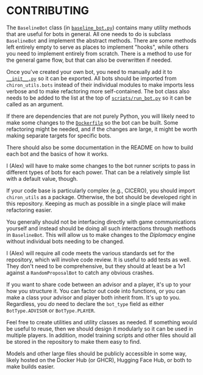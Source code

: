 # CONTRIBUTING

The `BaselineBot` class (in [`baseline_bot.py`](src/chiron_utils/bots/baseline_bot.py)) contains many utility methods that are useful for bots in general. All one needs to do is subclass `BaselineBot` and implement the abstract methods. There are some methods left entirely empty to serve as places to implement "hooks", while others you need to implement entirely from scratch. There is a method to use for the general game flow, but that can also be overwritten if needed.

Once you've created your own bot, you need to manually add it to [`__init__.py`](src/chiron_utils/bots/__init__.py) so it can be exported. All bots should be imported from `chiron_utils.bots` instead of their individual modules to make imports less verbose and to make refactoring more self-contained. The bot class also needs to be added to the list at the top of [`scripts/run_bot.py`](src/chiron_utils/scripts/run_bot.py) so it can be called as an argument.

If there are dependencies that are not purely Python, you will likely need to make some changes to the [`Dockerfile`](Dockerfile) so the bot can be built. Some refactoring might be needed, and if the changes are large, it might be worth making separate targets for specific bots.

There should also be some documentation in the README on how to build each bot and the basics of how it works.

I (Alex) will have to make some changes to the bot runner scripts to pass in different types of bots for each power. That can be a relatively simple list with a default value, though.

If your code base is particularly complex (e.g., CICERO), you should import `chiron_utils` as a package. Otherwise, the bot should be developed right in this repository. Keeping as much as possible in a single place will make refactoring easier.

You generally should not be interfacing directly with game communications yourself and instead should be doing all such interactions through methods in `BaselineBot`. This will allow us to make changes to the _Diplomacy_ engine without individual bots needing to be changed.

I (Alex) will require all code meets the various standards set for the repository, which will involve code review. It is useful to add tests as well. They don't need to be comprehensive, but they should at least be a 1v1 against a `RandomProposalBot` to catch any obvious crashes.

If you want to share code between an advisor and a player, it's up to your how you structure it. You can factor out code into functions, or you can make a class your advisor and player both inherit from. It's up to you. Regardless, you _do_ need to declare the `bot_type` field as either `BotType.ADVISOR` or `BotType.PLAYER`.

Feel free to create utilities and utility classes as needed. If something would be useful to reuse, then we should design it modularly so it can be used in multiple players. In addition, model training scripts and other files should all be stored in the repository to make them easy to find.

Models and other large files should be publicly accessible in some way, likely hosted on the Docker Hub (or GHCR), Hugging Face Hub, or both to make builds easier.
